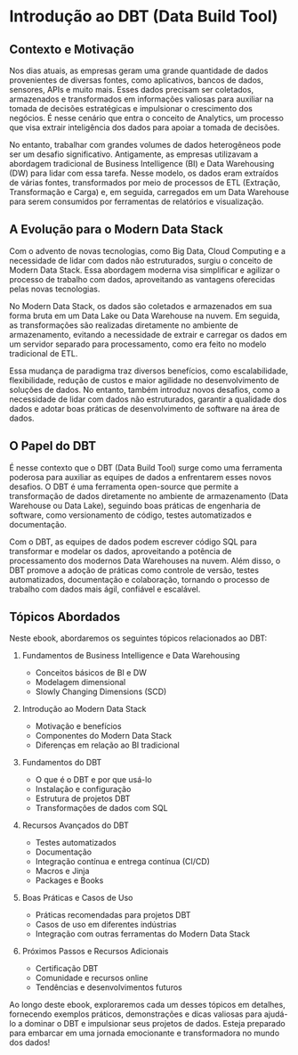 # Introdução ao DBT (Data Build Tool)
## Contexto e Motivação
Nos dias atuais, as empresas geram uma grande quantidade de dados provenientes de diversas fontes, como aplicativos, bancos de dados, sensores, APIs e muito mais. Esses dados precisam ser coletados, armazenados e transformados em informações valiosas para auxiliar na tomada de decisões estratégicas e impulsionar o crescimento dos negócios. É nesse cenário que entra o conceito de Analytics, um processo que visa extrair inteligência dos dados para apoiar a tomada de decisões.

No entanto, trabalhar com grandes volumes de dados heterogêneos pode ser um desafio significativo. Antigamente, as empresas utilizavam a abordagem tradicional de Business Intelligence (BI) e Data Warehousing (DW) para lidar com essa tarefa. Nesse modelo, os dados eram extraídos de várias fontes, transformados por meio de processos de ETL (Extração, Transformação e Carga) e, em seguida, carregados em um Data Warehouse para serem consumidos por ferramentas de relatórios e visualização.

## A Evolução para o Modern Data Stack
Com o advento de novas tecnologias, como Big Data, Cloud Computing e a necessidade de lidar com dados não estruturados, surgiu o conceito de Modern Data Stack. Essa abordagem moderna visa simplificar e agilizar o processo de trabalho com dados, aproveitando as vantagens oferecidas pelas novas tecnologias.

No Modern Data Stack, os dados são coletados e armazenados em sua forma bruta em um Data Lake ou Data Warehouse na nuvem. Em seguida, as transformações são realizadas diretamente no ambiente de armazenamento, evitando a necessidade de extrair e carregar os dados em um servidor separado para processamento, como era feito no modelo tradicional de ETL.

Essa mudança de paradigma traz diversos benefícios, como escalabilidade, flexibilidade, redução de custos e maior agilidade no desenvolvimento de soluções de dados. No entanto, também introduz novos desafios, como a necessidade de lidar com dados não estruturados, garantir a qualidade dos dados e adotar boas práticas de desenvolvimento de software na área de dados.

## O Papel do DBT
É nesse contexto que o DBT (Data Build Tool) surge como uma ferramenta poderosa para auxiliar as equipes de dados a enfrentarem esses novos desafios. O DBT é uma ferramenta open-source que permite a transformação de dados diretamente no ambiente de armazenamento (Data Warehouse ou Data Lake), seguindo boas práticas de engenharia de software, como versionamento de código, testes automatizados e documentação.

Com o DBT, as equipes de dados podem escrever código SQL para transformar e modelar os dados, aproveitando a potência de processamento dos modernos Data Warehouses na nuvem. Além disso, o DBT promove a adoção de práticas como controle de versão, testes automatizados, documentação e colaboração, tornando o processo de trabalho com dados mais ágil, confiável e escalável.

## Tópicos Abordados
Neste ebook, abordaremos os seguintes tópicos relacionados ao DBT:

1. Fundamentos de Business Intelligence e Data Warehousing

   - Conceitos básicos de BI e DW
   - Modelagem dimensional
   - Slowly Changing Dimensions (SCD)

2. Introdução ao Modern Data Stack

   - Motivação e benefícios
   - Componentes do Modern Data Stack
   - Diferenças em relação ao BI tradicional

3. Fundamentos do DBT

   - O que é o DBT e por que usá-lo
   - Instalação e configuração
   - Estrutura de projetos DBT
   - Transformações de dados com SQL

4. Recursos Avançados do DBT

   - Testes automatizados
   - Documentação
   - Integração contínua e entrega contínua (CI/CD)
   - Macros e Jinja
   - Packages e Books

5. Boas Práticas e Casos de Uso

    - Práticas recomendadas para projetos DBT
    - Casos de uso em diferentes indústrias
    - Integração com outras ferramentas do Modern Data Stack

6. Próximos Passos e Recursos Adicionais

   - Certificação DBT
   - Comunidade e recursos online
   - Tendências e desenvolvimentos futuros

Ao longo deste ebook, exploraremos cada um desses tópicos em detalhes, fornecendo exemplos práticos, demonstrações e dicas valiosas para ajudá-lo a dominar o DBT e impulsionar seus projetos de dados. Esteja preparado para embarcar em uma jornada emocionante e transformadora no mundo dos dados!